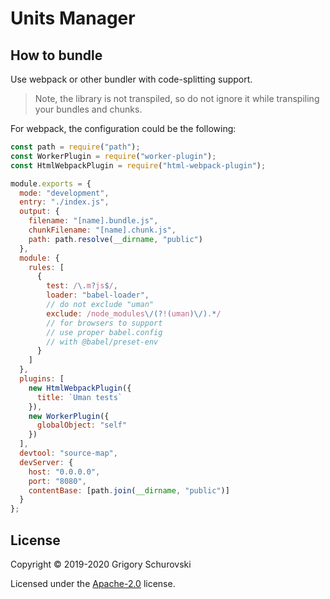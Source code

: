 # Units Manager

## How to bundle

Use webpack or other bundler with code-splitting support.

> Note, the library is not transpiled, so do not ignore it while transpiling your bundles and chunks.

For webpack, the configuration could be the following:

```javascript
const path = require("path");
const WorkerPlugin = require("worker-plugin");
const HtmlWebpackPlugin = require("html-webpack-plugin");

module.exports = {
  mode: "development",
  entry: "./index.js",
  output: {
    filename: "[name].bundle.js",
    chunkFilename: "[name].chunk.js",
    path: path.resolve(__dirname, "public")
  },
  module: {
    rules: [
      {
        test: /\.m?js$/,
        loader: "babel-loader",
        // do not exclude "uman"
        exclude: /node_modules\/(?!(uman)\/).*/
        // for browsers to support
        // use proper babel.config
        // with @babel/preset-env
      }
    ]
  },
  plugins: [
    new HtmlWebpackPlugin({
      title: `Uman tests`
    }),
    new WorkerPlugin({
      globalObject: "self"
    })
  ],
  devtool: "source-map",
  devServer: {
    host: "0.0.0.0",
    port: "8080",
    contentBase: [path.join(__dirname, "public")]
  }
};
```

## License

Copyright © 2019-2020 Grigory Schurovski

Licensed under the [Apache-2.0](./../LICENSE) license.
